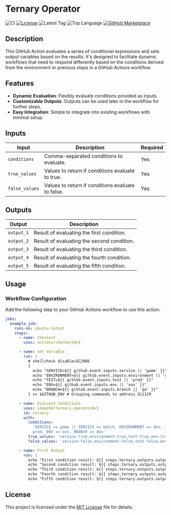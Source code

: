 # Ternary Operator

<!-- [![GitHub Super-Linter](https://github.com/somaz94/ternary-operator/actions/workflows/linter.yml/badge.svg)](https://github.com/somaz94/ternary-operator) -->
![CI](https://github.com/somaz94/ternary-operator/actions/workflows/ci.yml/badge.svg)
[![License](https://img.shields.io/github/license/somaz94/ternary-operator)](https://github.com/somaz94/container-action)
![Latest Tag](https://img.shields.io/github/v/tag/somaz94/ternary-operator)
![Top Language](https://img.shields.io/github/languages/top/somaz94/ternary-operator?color=green&logo=shell&logoColor=b)
[![GitHub Marketplace](https://img.shields.io/badge/Marketplace-Ternary%20Operator-blue?logo=github)](https://github.com/marketplace/actions/ternary-operator-action)

## Description

This GitHub Action evaluates a series of conditional expressions and sets output
variables based on the results. It's designed to facilitate dynamic workflows
that need to respond differently based on the conditions derived from the
environment or previous steps in a GitHub Actions workflow.

## Features

- **Dynamic Evaluation**: Flexibly evaluate conditions provided as inputs.
- **Customizable Outputs**: Outputs can be used later in the workflow for
  further steps.
- **Easy Integration**: Simple to integrate into existing workflows with minimal
  setup.

## Inputs

| Input          | Description                                       | Required |
| -------------- | ------------------------------------------------- | -------- |
| `conditions`   | Comma-separated conditions to evaluate.           | Yes      |
| `true_values`  | Values to return if conditions evaluate to true.  | Yes      |
| `false_values` | Values to return if conditions evaluate to false. | Yes      |

## Outputs

| Output     | Description                                |
| ---------- | ------------------------------------------ |
| `output_1` | Result of evaluating the first condition.  |
| `output_2` | Result of evaluating the second condition. |
| `output_3` | Result of evaluating the third condition.  |
| `output_4` | Result of evaluating the fourth condition. |
| `output_5` | Result of evaluating the fifth condition.  |

## Usage

### Workflow Configuration

Add the following step to your GitHub Actions workflow to use this action:

```yaml
jobs:
  example_job:
    runs-on: ubuntu-latest
    steps:
      - name: Checkout
        uses: actions/checkout@v4

      - name: Set Variable
        run: |
          # shellcheck disable=SC2086
          {
            echo "SERVICE=${{ github.event.inputs.service || 'game' }}"
            echo "ENVIRONMENT=${{ github.event.inputs.environment || 'qa' }}"
            echo "TEST=${{ github.event.inputs.test || 'prod' }}"
            echo "ENV=${{ github.event.inputs.env || 'xov' }}"
            echo "BRANCH=${{ github.event.inputs.branch || 'qa' }}"
          } >> $GITHUB_ENV # Grouping commands to address SC2129

      - name: Evaluate Conditions
        uses: somaz94/ternary-operator@v1
        id: ternary
        with:
          conditions:
            'SERVICE == game || SERVICE == batch, ENVIRONMENT == dev, TEST ==
            prod, ENV == xov, BRANCH == dev'
          true_values: 'service-true,environment-true,test-true,env-true,branch-true'
          false_values: 'service-false,environment-false,test-false,env-false,branch-false'

      - name: Print Output
        run: |
          echo "First condition result: ${{ steps.ternary.outputs.output_1 }}"
          echo "Second condition result: ${{ steps.ternary.outputs.output_2 }}"
          echo "Third condition result: ${{ steps.ternary.outputs.output_3 }}"
          echo "Fourth condition result: ${{ steps.ternary.outputs.output_4 }}"
          echo "Fifth condition result: ${{ steps.ternary.outputs.output_5 }}"
```

## License

This project is licensed under the [MIT License](LICENSE) file for details.
